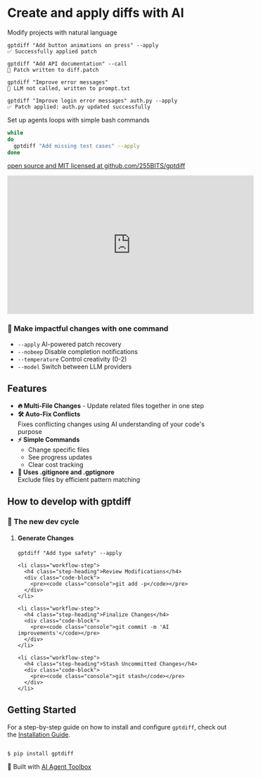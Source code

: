 

<h1>Create and apply diffs with AI</h1>
<p class="lead">Modify projects with natural language</p>

<div class="example">
<pre><code class="console">gptdiff "Add button animations on press" --apply
<div class="success">✅ Successfully applied patch</div></code></pre>
</div>

<div class="example">
<pre><code class="console">gptdiff "Add API documentation" --call
<div class="info">🔧 Patch written to diff.patch</div></code></pre>
</div>

<div class="example">
<pre><code class="console">gptdiff "Improve error messages"
<div class="info">📄 LLM not called, written to prompt.txt</div></code></pre>
</div>

<div class="example">
<pre><code class="console">gptdiff "Improve login error messages" auth.py --apply
<div class="success">✅ Patch applied: auth.py updated successfully</div></code></pre>
</div>

<p class="lead">Set up agents loops with simple bash commands</p>

```bash
while
do
  gptdiff "Add missing test cases" --apply
done
```

[open source and MIT licensed at github.com/255BITS/gptdiff](https://github.com/255BITS/gptdiff)

<iframe width="560" height="315" src="https://www.youtube.com/embed/cmEMSCQRWto" frameborder="0" allowfullscreen></iframe>

<div class="feature command-feature">
  <h3>🚀 Make impactful changes with one command</h3>
  <ul class="feature-list">
    <li><code>--apply</code> AI-powered patch recovery</li>
    <li><code>--nobeep</code> Disable completion notifications</li>
    <li><code>--temperature</code> Control creativity (0-2)</li>
    <li><code>--model</code> Switch between LLM providers</li>
  </ul>
</div>

## Features

<ul class="features">
  <li class="feature">
    <strong>🔥 Multi-File Changes</strong> - Update related files together in one step
  </li>
  
  <li class="feature">
    <strong>🛠 Auto-Fix Conflicts</strong><br>
    Fixes conflicting changes using AI understanding of your code's purpose
  </li>
  
  <li class="feature">
    <strong>⚡ Simple Commands</strong>
    <ul>
      <li>Change specific files</li>
      <li>See progress updates</li>
      <li>Clear cost tracking</li>
    </ul>
  </li>

  <li class="feature">
    <strong>🎯 Uses .gitignore and .gptignore</strong><br>
    Exclude files by efficient pattern matching
  </li>
  
</ul>

## How to develop with gptdiff

<div class="git-workflow">
  <h3 class="workflow-title">🚀 The new dev cycle</h3>
  
  <ol class="workflow-steps">
    <li class="workflow-step">
      <h4 class="step-heading">Generate Changes</h4>
      <div class="code-block">
        <pre><code class="console">gptdiff "Add type safety" --apply</code></pre>
      </div>
    </li>

    <li class="workflow-step">
      <h4 class="step-heading">Review Modifications</h4>
      <div class="code-block">
        <pre><code class="console">git add -p</code></pre>
      </div>
    </li>

    <li class="workflow-step">
      <h4 class="step-heading">Finalize Changes</h4>
      <div class="code-block">
        <pre><code class="console">git commit -m 'AI improvements'</code></pre>
      </div>
    </li>

    <li class="workflow-step">
      <h4 class="step-heading">Stash Uncommitted Changes</h4>
      <div class="code-block">
        <pre><code class="console">git stash</code></pre>
      </div>
    </li>
  </ol>
</div>

## Getting Started
For a step-by-step guide on how to install and configure `gptdiff`, check out the [Installation Guide](installation.md).
<pre><code class="console">
$ pip install gptdiff
</code></pre>

<div class="toolbox-note">🔧 Built with <a href="https://toolbox.255labs.xyz">AI Agent Toolbox</a></div>
